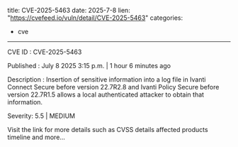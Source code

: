  
title: CVE-2025-5463
date: 2025-7-8
lien: "https://cvefeed.io/vuln/detail/CVE-2025-5463"
categories:
  - cve
---

CVE ID : CVE-2025-5463

Published :  July 8
2025
3:15 p.m. | 1 hour
6 minutes ago

Description : Insertion of sensitive information into a log file in Ivanti Connect Secure before version 22.7R2.8 and Ivanti Policy Secure before version 22.7R1.5 allows a local authenticated attacker to obtain that information.

Severity: 5.5 | MEDIUM

Visit the link for more details
such as CVSS details
affected products
timeline
and more...
